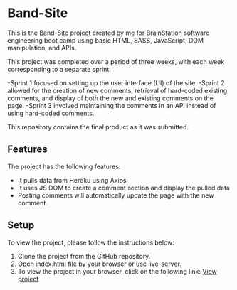 # Band-Site

This is the Band-Site project created by me for BrainStation software engineering boot camp using basic HTML, SASS, JavaScript, DOM manipulation, and APIs.

This project was completed over a period of three weeks, with each week corresponding to a separate sprint.

-Sprint 1 focused on setting up the user interface (UI) of the site.
-Sprint 2 allowed for the creation of new comments, retrieval of hard-coded existing comments, and display of both the new and existing comments on the page.
-Sprint 3 involved maintaining the comments in an API instead of using hard-coded comments.

This repository contains the final product as it was submitted.

## Features
The project has the following features:

- It pulls data from Heroku using Axios
- It uses JS DOM to create a comment section and display the pulled data
- Posting comments will automatically update the page with the new comment.


## Setup
To view the project, please follow the instructions below:


1. Clone the project from the GitHub repository.
2. Open index.html file by your browser or use live-server.
3. To view the project in your browser, click on the following link: [View project](./index.html)
